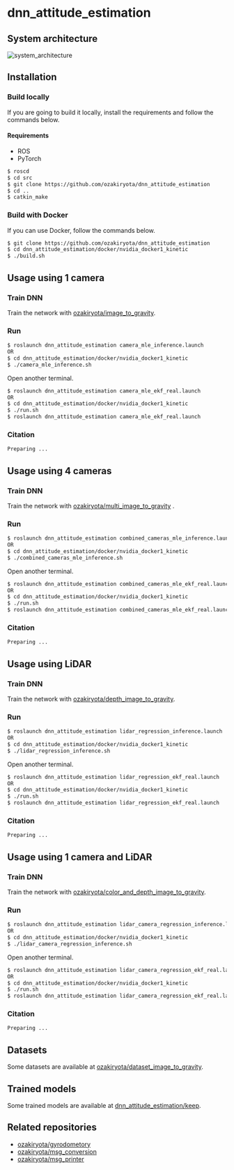 # dnn_attitude_estimation
## System architecture
![system_architecture](https://user-images.githubusercontent.com/37431972/100202469-b374f400-2f44-11eb-8c3c-c5ff9d42a835.png)
## Installation
### Build locally
If you are going to build it locally, install the requirements and follow the commands below.
#### Requirements
* ROS
* PyTorch
```bash
$ roscd
$ cd src
$ git clone https://github.com/ozakiryota/dnn_attitude_estimation
$ cd ..
$ catkin_make
```
### Build with Docker
If you can use Docker, follow the commands below.
```bash
$ git clone https://github.com/ozakiryota/dnn_attitude_estimation
$ cd dnn_attitude_estimation/docker/nvidia_docker1_kinetic
$ ./build.sh
```
## Usage using 1 camera
### Train DNN
Train the network with [ozakiryota/image_to_gravity](https://github.com/ozakiryota/image_to_gravity).
### Run
```bash
$ roslaunch dnn_attitude_estimation camera_mle_inference.launch
OR
$ cd dnn_attitude_estimation/docker/nvidia_docker1_kinetic
$ ./camera_mle_inference.sh
```
Open another terminal.
```bash
$ roslaunch dnn_attitude_estimation camera_mle_ekf_real.launch
OR
$ cd dnn_attitude_estimation/docker/nvidia_docker1_kinetic
$ ./run.sh
$ roslaunch dnn_attitude_estimation camera_mle_ekf_real.launch
```
### Citation
```bash
Preparing ...
```
## Usage using 4 cameras
### Train DNN
Train the network with [ozakiryota/multi_image_to_gravity](https://github.com/ozakiryota/multi_image_to_gravity) .
### Run
```bash
$ roslaunch dnn_attitude_estimation combined_cameras_mle_inference.launch
OR
$ cd dnn_attitude_estimation/docker/nvidia_docker1_kinetic
$ ./combined_cameras_mle_inference.sh
```
Open another terminal.
```bash
$ roslaunch dnn_attitude_estimation combined_cameras_mle_ekf_real.launch
OR
$ cd dnn_attitude_estimation/docker/nvidia_docker1_kinetic
$ ./run.sh
$ roslaunch dnn_attitude_estimation combined_cameras_mle_ekf_real.launch
```
### Citation
```bash
Preparing ...
```
## Usage using LiDAR
### Train DNN
Train the network with [ozakiryota/depth_image_to_gravity](https://github.com/ozakiryota/depth_image_to_gravity).
### Run
```bash
$ roslaunch dnn_attitude_estimation lidar_regression_inference.launch
OR
$ cd dnn_attitude_estimation/docker/nvidia_docker1_kinetic
$ ./lidar_regression_inference.sh
```
Open another terminal.
```bash
$ roslaunch dnn_attitude_estimation lidar_regression_ekf_real.launch
OR
$ cd dnn_attitude_estimation/docker/nvidia_docker1_kinetic
$ ./run.sh
$ roslaunch dnn_attitude_estimation lidar_regression_ekf_real.launch
```
### Citation
```bash
Preparing ...
```
## Usage using 1 camera and LiDAR
### Train DNN
Train the network with [ozakiryota/color_and_depth_image_to_gravity](https://github.com/ozakiryota/color_and_depth_image_to_gravity).
### Run
```bash
$ roslaunch dnn_attitude_estimation lidar_camera_regression_inference.launch
OR
$ cd dnn_attitude_estimation/docker/nvidia_docker1_kinetic
$ ./lidar_camera_regression_inference.sh
```
Open another terminal.
```bash
$ roslaunch dnn_attitude_estimation lidar_camera_regression_ekf_real.launch
OR
$ cd dnn_attitude_estimation/docker/nvidia_docker1_kinetic
$ ./run.sh
$ roslaunch dnn_attitude_estimation lidar_camera_regression_ekf_real.launch
```
### Citation
```bash
Preparing ...
```
<!--
@Inproceedings{ozaki2021,
	author = {尾崎亮太 and 黒田洋司}, 
	title = {風景知識を学習するカメラ-LiDAR-DNNによる自己姿勢推定},
	booktitle = {第26回ロボティクスシンポジア予稿集},
	pages = {249--250},
	year = {2021}
}
-->
## Datasets
Some datasets are available at [ozakiryota/dataset_image_to_gravity](https://github.com/ozakiryota/dataset_image_to_gravity).
## Trained models
Some trained models are available at [dnn_attitude_estimation/keep](https://github.com/ozakiryota/dnn_attitude_estimation/tree/master/keep).
## Related repositories
- [ozakiryota/gyrodometory](https://github.com/ozakiryota/gyrodometry)
- [ozakiryota/msg_conversion](https://github.com/ozakiryota/msg_conversion)
- [ozakiryota/msg_printer](https://github.com/ozakiryota/msg_printer)
